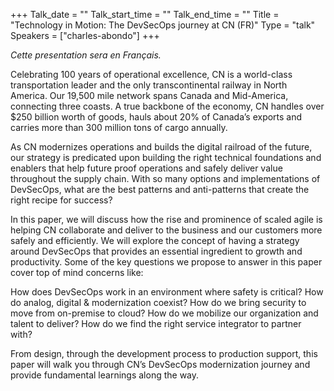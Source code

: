 +++
Talk_date = ""
Talk_start_time = ""
Talk_end_time = ""
Title = "Technology in Motion: The DevSecOps journey at CN (FR)"
Type = "talk"
Speakers = ["charles-abondo"]
+++

*Cette presentation sera en Français.*

Celebrating 100 years of operational excellence, CN is a world-class transportation leader and the only transcontinental railway in North America. Our 19,500 mile network spans Canada and Mid-America, connecting three coasts. A true backbone of the economy, CN handles over $250 billion worth of goods, hauls about 20% of Canada’s exports and carries more than 300 million tons of cargo annually.

As CN modernizes operations and builds the digital railroad of the future, our strategy is predicated upon building the right technical foundations and enablers that help future proof operations and safely deliver value throughout the supply chain. With so many options and implementations of DevSecOps, what are the best patterns and anti-patterns that create the right recipe for success?

In this paper, we will discuss how the rise and prominence of scaled agile is helping CN collaborate and deliver to the business and our customers more safely and efficiently. We will explore the concept of having a strategy around DevSecOps that provides an essential ingredient to growth and productivity. Some of the key questions we propose to answer in this paper cover top of mind concerns like:

How does DevSecOps work in an environment where safety is critical?
How do analog, digital & modernization coexist?
How do we bring security to move from on-premise to cloud?
How do we mobilize our organization and talent to deliver?
How do we find the right service integrator to partner with?

From design, through the development process to production support, this paper will walk you through CN’s DevSecOps modernization journey and provide fundamental learnings along the way.
